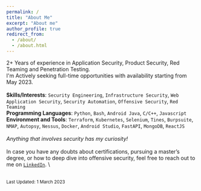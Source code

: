 ```yaml
---
permalink: /
title: "About Me"
excerpt: "About me"
author_profile: true
redirect_from: 
  - /about/
  - /about.html
---
```

2+ Years of experience in Application Security, Product Security, Red Teaming and Penetration Testing.
\
I'm Actively seeking full-time opportunities with availability starting from May 2023.
\
\
**Skills/Interests**: `Security Engineering`, `Infrastructure Security`, `Web Application Security`, `Security Automation`, `Offensive Security`, `Red Teaming`
\
**Programming Languages**: `Python`, `Bash`, `Android Java`, `C/C++`, `Javascript`
\
**Environment and Tools**: `Terraform`, `Kubernetes`, `Selenium`, `Tines`, `Burpsuite`, `NMAP`, `Autopsy`, `Nessus`, `Docker`, `Android Studio`, `FastAPI`, `MongoDB`, `ReactJS`
\
\
*Anything that involves security has my curiosity!*
\
\
In case you have any doubts about certifications, pursuing a master’s degree, or how to deep dive into offensive security, feel free to reach out to me on [`LinkedIn`](https://www.linkedin.com/in/kartik-sharma-19081998/).
\
<!-- *A pdf version of my resume is available [here](https://bit.ly/36G9M6X)* -->
\
<sub>Last Updated: 1 March 2023</sub>

